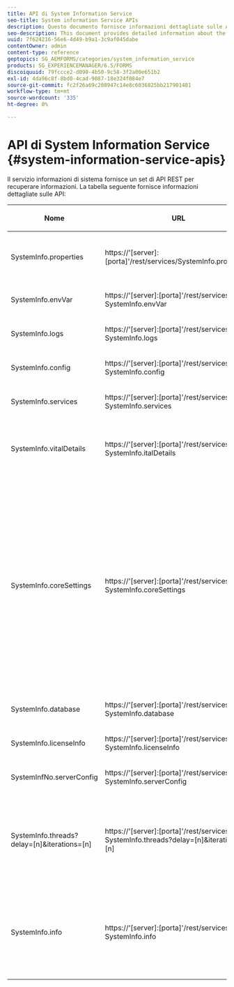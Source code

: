 ```yaml
---
title: API di System Information Service
seo-title: System information Service APIs
description: Questo documento fornisce informazioni dettagliate sulle API fornite dal servizio informazioni di sistema.
seo-description: This document provides detailed information about the APIs provided bythesystem information service.
uuid: 7f624216-56e6-4d49-b9a1-3c9af045dabe
contentOwner: admin
content-type: reference
geptopics: SG_AEMFORMS/categories/system_information_service
products: SG_EXPERIENCEMANAGER/6.5/FORMS
discoiquuid: 79fccce2-d090-4b50-9c58-3f2a00e651b2
exl-id: 4da96c8f-8bd0-4cad-9087-18e324f084e7
source-git-commit: fc2f26a69c208947c14e8c6036825bb217901481
workflow-type: tm+mt
source-wordcount: '335'
ht-degree: 0%

---
```


# API di System Information Service {#system-information-service-apis}

Il servizio informazioni di sistema fornisce un set di API REST per recuperare informazioni. La tabella seguente fornisce informazioni dettagliate sulle API:

<table>
 <thead>
  <tr>
   <th><p>Nome</p></th>
   <th><p>URL</p></th>
   <th><p>Descrizione</p></th>
  </tr>
 </thead>
 <tbody>
  <tr>
   <td><p>SystemInfo.properties</p></td>
   <td><p>https://'[server]:[porta]'/rest/services/SystemInfo.properties'</p></td>
   <td><p>Questa API è un wrapper per <a href="https://docs.oracle.com/javase/6/docs/api/java/lang/System.html#getProperties()">system.getProperties</a> API Java. Recupera la configurazione dell’ambiente di lavoro corrente. </p></td>
  </tr>
  <tr>
   <td><p>SystemInfo.envVar</p></td>
   <td><p>https://'[server]:[porta]'/rest/services/ SystemInfo.envVar</p></td>
   <td><p>Recupera tutte le variabili di ambiente del sistema operativo host. </p></td>
  </tr>
  <tr>
   <td><p>SystemInfo.logs</p></td>
   <td><p>https://'[server]:[porta]'/rest/services/ SystemInfo.logs</p></td>
   <td><p>Scarica un file zip contenente i registri del server applicazioni. </p></td>
  </tr>
  <tr>
   <td><p>SystemInfo.config</p></td>
   <td><p>https://'[server]:[porta]'/rest/services/ SystemInfo.config</p></td>
   <td><p>Recupera tutto il contenuto del file config.xml. </p></td>
  </tr>
  <tr>
   <td><p>SystemInfo.services</p></td>
   <td><p>https://'[server]:[porta]'/rest/services/ SystemInfo.services</p></td>
   <td><p>Recupera lo stato e i parametri di configurazione dei servizi moduli AEM.</p></td>
  </tr>
  <tr>
   <td><p>SystemInfo.vitalDetails</p></td>
   <td><p>https://'[server]:[porta]'/rest/services/ SystemInfo.italDetails</p></td>
   <td><p>Recupera il tempo di attività del server, gli argomenti JVM, la memoria di sistema, la dimensione heap, il nome del sistema operativo, il numero di thread attivi e il numero di thread. </p></td>
  </tr>
  <tr>
   <td><p>SystemInfo.coreSettings</p></td>
   <td><p>https://'[server]:[porta]'/rest/services/ SystemInfo.coreSettings</p></td>
   <td><p>Recupera i valori delle seguenti proprietà:</p>
    <ul>
     <li><p>AdobeTempDir</p></li>
     <li><p>AdobeServerFontDir</p></li>
     <li><p>CustomerFontDir</p></li>
     <li><p>GlobalDocumentStorageRootDir</p></li>
     <li><p>DefaultDocumentMaxInlineSize</p></li>
     <li><p>DefaultDocumentDisposingTimeout</p></li>
     <li><p>EnableDocumentDBStorage</p></li>
     <li><p>GlobalDocumentStorageUseNetworkShare</p></li>
     <li><p>EnableFIPS</p></li>
     <li><p>EnableWSDL</p></li>
     <li><p>FileConfigurazioneServiziDati </p></li>
     <li><p>EnableRDS</p></li>
    </ul><p></p></td>
  </tr>
  <tr>
   <td><p>SystemInfo.database</p></td>
   <td><p>https://'[server]:[porta]'/rest/services/ SystemInfo.database</p></td>
   <td><p>Recupera informazioni dettagliate sul database.</p></td>
  </tr>
  <tr>
   <td><p>SystemInfo.licenseInfo</p></td>
   <td><p>https://'[server]:[porta]'/rest/services/ SystemInfo.licenseInfo</p></td>
   <td><p>Recupera le informazioni sulla versione e sulla licenza dei componenti AEM forms installati. </p></td>
  </tr>
  <tr>
   <td><p>SystemInfNo.serverConfig</p></td>
   <td><p>https://'[server]:[porta]'/rest/services/ SystemInfo.serverConfig</p></td>
   <td><p>Scarica i file di configurazione del server applicazioni host. </p></td>
  </tr>
  <tr>
   <td><p>SystemInfo.threads?delay=[n]&amp;iterations=[n]</p></td>
   <td><p>https://'[server]:[porta]'/rest/services/ SystemInfo.threads?delay=[n]&amp;iterations=[n]</p></td>
   <td><p>Recupera il conteggio e la traccia dello stack dei thread attivi. Accetta i seguenti parametri:</p>
    <ul>
     <li><p>iterations= [n]: specifica il numero di iterazioni. Sostituire n con un numero. </p></li>
     <li><p>Delay= [n]: specifica il numero di millisecondi di attesa prima di avviare l'iterazione successiva. </p></li>
    </ul><p></p></td>
  </tr>
  <tr>
   <td><p>SystemInfo.info</p></td>
   <td><p>https://'[server]:[porta]'/rest/services/ SystemInfo.info</p></td>
   <td><p>Questa API è un wrapper per tutte le API del servizio informazioni di sistema. Internamente, esegue tutte le API di informazioni di sistema e scarica le informazioni in formato zip. </p><p><i><strong>nota</strong>: SystemInfo.info non fornisce il conteggio e la traccia dello stack dei thread attivi. </i></p></td>
  </tr>
 </tbody>
</table>
